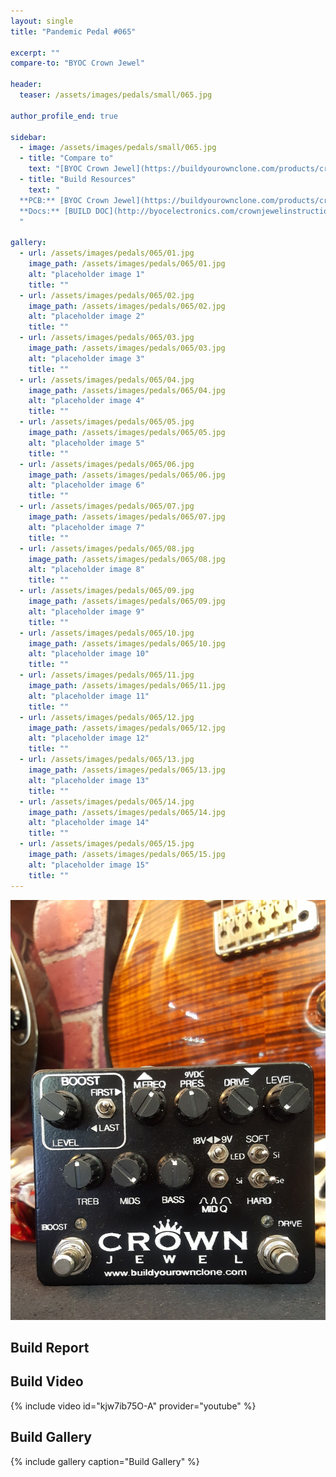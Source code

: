 ```yaml
---
layout: single
title: "Pandemic Pedal #065"

excerpt: ""
compare-to: "BYOC Crown Jewel"

header:
  teaser: /assets/images/pedals/small/065.jpg

author_profile_end: true

sidebar:
  - image: /assets/images/pedals/small/065.jpg
  - title: "Compare to"
    text: "[BYOC Crown Jewel](https://buildyourownclone.com/products/crown-jewel)"
  - title: "Build Resources"
    text: "
  **PCB:** [BYOC Crown Jewel](https://buildyourownclone.com/products/crown-jewel)<br>
  **Docs:** [BUILD DOC](http://byocelectronics.com/crownjewelinstructions.pdf)
  "

gallery:
  - url: /assets/images/pedals/065/01.jpg
    image_path: /assets/images/pedals/065/01.jpg
    alt: "placeholder image 1"
    title: ""
  - url: /assets/images/pedals/065/02.jpg
    image_path: /assets/images/pedals/065/02.jpg
    alt: "placeholder image 2"
    title: ""
  - url: /assets/images/pedals/065/03.jpg
    image_path: /assets/images/pedals/065/03.jpg
    alt: "placeholder image 3"
    title: ""
  - url: /assets/images/pedals/065/04.jpg
    image_path: /assets/images/pedals/065/04.jpg
    alt: "placeholder image 4"
    title: ""
  - url: /assets/images/pedals/065/05.jpg
    image_path: /assets/images/pedals/065/05.jpg
    alt: "placeholder image 5"
    title: ""
  - url: /assets/images/pedals/065/06.jpg
    image_path: /assets/images/pedals/065/06.jpg
    alt: "placeholder image 6"
    title: ""
  - url: /assets/images/pedals/065/07.jpg
    image_path: /assets/images/pedals/065/07.jpg
    alt: "placeholder image 7"
    title: ""
  - url: /assets/images/pedals/065/08.jpg
    image_path: /assets/images/pedals/065/08.jpg
    alt: "placeholder image 8"
    title: ""
  - url: /assets/images/pedals/065/09.jpg
    image_path: /assets/images/pedals/065/09.jpg
    alt: "placeholder image 9"
    title: ""
  - url: /assets/images/pedals/065/10.jpg
    image_path: /assets/images/pedals/065/10.jpg
    alt: "placeholder image 10"
    title: ""
  - url: /assets/images/pedals/065/11.jpg
    image_path: /assets/images/pedals/065/11.jpg
    alt: "placeholder image 11"
    title: ""
  - url: /assets/images/pedals/065/12.jpg
    image_path: /assets/images/pedals/065/12.jpg
    alt: "placeholder image 12"
    title: ""
  - url: /assets/images/pedals/065/13.jpg
    image_path: /assets/images/pedals/065/13.jpg
    alt: "placeholder image 13"
    title: ""
  - url: /assets/images/pedals/065/14.jpg
    image_path: /assets/images/pedals/065/14.jpg
    alt: "placeholder image 14"
    title: ""
  - url: /assets/images/pedals/065/15.jpg
    image_path: /assets/images/pedals/065/15.jpg
    alt: "placeholder image 15"
    title: ""
---
```


[![header](/assets/images/pedals/065.jpg)](/assets/images/pedals/065.jpg)

## Build Report ##


## Build Video ##

{% include video id="kjw7ib75O-A" provider="youtube" %}

## Build Gallery ##

{% include gallery caption="Build Gallery" %}